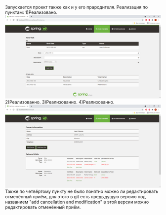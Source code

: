 Запускается проект также как и у его прародителя.
Реализация по пунктам:
1)Реализовано.
![img_1.png](img_1.png)
2)Реализованно. 
3)Реализованно. 
4)Реализованно.
![img.png](img.png)
Также по четвёртому пункту не было понятно можно ли редактировать 
отменённый приём, для этого в git есть предыдущую версию под названием
"add cancellation and modification" в этой версии можно редактировать 
отменённый приём.
